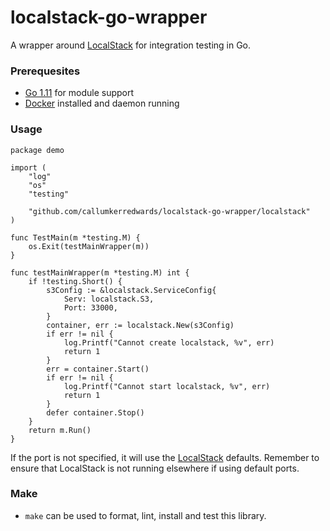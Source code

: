 # localstack-go-wrapper
A wrapper around [LocalStack](https://github.com/localstack/localstack) for integration testing in Go.

### Prerequesites

- [Go 1.11](https://golang.org/doc/go1.11) for module support
- [Docker](https://www.docker.com) installed and daemon running

### Usage

```
package demo

import (
	"log"
	"os"
	"testing"

	"github.com/callumkerredwards/localstack-go-wrapper/localstack"
)

func TestMain(m *testing.M) {
	os.Exit(testMainWrapper(m))
}

func testMainWrapper(m *testing.M) int {
	if !testing.Short() {
		s3Config := &localstack.ServiceConfig{
			Serv: localstack.S3,
			Port: 33000,
		}
		container, err := localstack.New(s3Config)
		if err != nil {
			log.Printf("Cannot create localstack, %v", err)
			return 1
		}
		err = container.Start()
		if err != nil {
			log.Printf("Cannot start localstack, %v", err)
			return 1
		}
		defer container.Stop()
	}
	return m.Run()
}
```

If the port is not specified, it will use the [LocalStack](https://github.com/localstack/localstack) 
defaults. Remember to ensure that LocalStack is not running elsewhere if using default ports.

### Make

- `make` can be used to format, lint, install and test this library.
